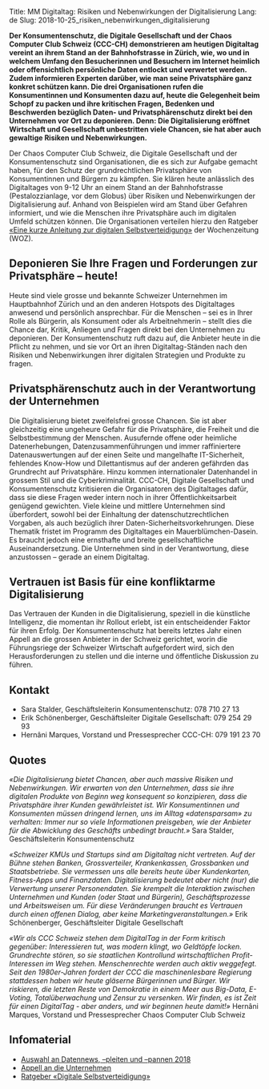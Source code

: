 Title: MM Digitaltag: Risiken und Nebenwirkungen der Digitalisierung
Lang: de
Slug: 2018-10-25_risiken_nebenwirkungen_digitalisierung

**Der Konsumentenschutz, die Digitale Gesellschaft und der Chaos Computer Club Schweiz (CCC-CH) demonstrieren am heutigen Digitaltag vereint an ihrem Stand an der Bahnhofstrasse in Zürich, wie, wo und in welchem Umfang den Besucherinnen und Besuchern im Internet heimlich oder offensichtlich persönliche Daten entlockt und verwertet werden. Zudem informieren Experten darüber, wie man seine Privatsphäre ganz konkret schützen kann. Die drei Organisationen rufen die Konsumentinnen und Konsumenten dazu auf, heute die Gelegenheit beim Schopf zu packen und ihre kritischen Fragen, Bedenken und Beschwerden bezüglich Daten- und Privatsphärenschutz direkt bei den Unternehmen vor Ort zu deponieren. Denn: Die Digitalisierung eröffnet Wirtschaft und Gesellschaft unbestritten viele Chancen, sie hat aber auch gewaltige Risiken und Nebenwirkungen.**

Der Chaos Computer Club Schweiz, die Digitale Gesellschaft und der Konsumentenschutz sind Organisationen, die es sich zur Aufgabe gemacht haben, für den Schutz der grundrechtlichen Privatsphäre von Konsumentinnen und Bürgern zu kämpfen. Sie klären heute anlässlich des Digitaltages von 9-12 Uhr an einem Stand an der Bahnhofstrasse (Pestalozzianlage, vor dem Globus) über Risiken und Nebenwirkungen der Digitalisierung auf. Anhand von Beispielen wird am Stand über Gefahren informiert, und wie die Menschen ihre Privatsphäre auch im digitalen Umfeld schützen können. Die Organisationen verteilen hierzu den Ratgeber [«Eine kurze Anleitung zur digitalen Selbstverteidigung»](https://www.konsumentenschutz.ch/sks/content/uploads/2018/10/digi-ratgeber_okt18.pdf) der Wochenzeitung (WOZ).

Deponieren Sie Ihre Fragen und Forderungen zur Privatsphäre – heute!
--

Heute sind viele grosse und bekannte Schweizer Unternehmen im Hauptbahnhof Zürich und an den anderen Hotspots des Digitaltages anwesend und persönlich ansprechbar. Für die Menschen – sei es in Ihrer Rolle als Bürgerin, als Konsument oder als Arbeitnehmerin – stellt dies die Chance dar, Kritik, Anliegen und Fragen direkt bei den Unternehmen zu deponieren. Der Konsumentenschutz ruft dazu auf, die Anbieter heute in die Pflicht zu nehmen, und sie vor Ort an ihren Digitaltag-Ständen nach den Risiken und Nebenwirkungen ihrer digitalen Strategien und Produkte zu fragen.

Privatsphärenschutz auch in der Verantwortung der Unternehmen
--

Die Digitalisierung bietet zweifelsfrei grosse Chancen. Sie ist aber gleichzeitig eine ungeheure Gefahr für die Privatsphäre, die Freiheit und die Selbstbestimmung der Menschen. Ausufernde offene oder heimliche Datenerhebungen, Datenzusammenführungen und immer raffiniertere Datenauswertungen auf der einen Seite und mangelhafte IT-Sicherheit, fehlendes Know-How und Dilettantismus auf der anderen gefährden das Grundrecht auf Privatsphäre. Hinzu kommen internationaler Datenhandel in grossem Stil und die Cyberkriminalität. CCC-CH, Digitale Gesellschaft und Konsumentenschutz kritisieren die Organisatoren des Digitaltages dafür, dass sie diese Fragen weder intern noch in ihrer Öffentlichkeitsarbeit genügend gewichten. Viele kleine und mittlere Unternehmen sind überfordert, sowohl bei der Einhaltung der datenschutzrechtlichen Vorgaben, als auch bezüglich ihrer Daten-Sicherheitsvorkehrungen. Diese Thematik fristet im Programm des Digitaltages ein Mauerblümchen-Dasein. Es braucht jedoch eine ernsthafte und breite gesellschaftliche Auseinandersetzung. Die Unternehmen sind in der Verantwortung, diese anzustossen – gerade an einem Digitaltag.

Vertrauen ist Basis für eine konfliktarme Digitalisierung
--

Das Vertrauen der Kunden in die Digitalisierung, speziell in die künstliche Intelligenz, die momentan ihr Rollout erlebt, ist ein entscheidender Faktor für ihren Erfolg. Der Konsumentenschutz hat bereits letztes Jahr einen Appell an die grossen Anbieter in der Schweiz gerichtet, worin die Führungsriege der Schweizer Wirtschaft aufgefordert wird, sich den Herausforderungen zu stellen und die interne und öffentliche Diskussion zu führen.

Kontakt
--

- Sara Stalder, Geschäftsleiterin Konsumentenschutz: 078 710 27 13<br/>
- Erik Schönenberger, Geschäftsleiter Digitale Gesellschaft: 079 254 29 93<br/>
- Hernâni Marques, Vorstand und Pressesprecher CCC-CH: 079 191 23 70

Quotes
--

*«Die Digitalisierung bietet Chancen, aber auch massive Risiken und Nebenwirkungen. Wir erwarten von den Unternehmen, dass sie ihre digitalen Produkte von Beginn weg konsequent so konzipieren, dass die Privatsphäre ihrer Kunden gewährleistet ist. Wir Konsumentinnen und Konsumenten müssen dringend lernen, uns im Alltag «datensparsam» zu verhalten: Immer nur so viele Informationen preisgeben, wie der Anbieter für die Abwicklung des Geschäfts unbedingt braucht.»* Sara Stalder, Geschäftsleiterin Konsumentenschutz

*«Schweizer KMUs und Startups sind am Digitaltag nicht vertreten. Auf der Bühne stehen Banken, Grossverteiler, Krankenkassen, Grossbanken und Staatsbetriebe. Sie vermessen uns alle bereits heute über Kundenkarten, Fitness-Apps und Finanzdaten. Digitalisierung bedeutet aber nicht (nur) die Verwertung unserer Personendaten. Sie krempelt die Interaktion zwischen Unternehmen und Kunden (oder Staat und Bürgerin), Geschäftsprozesse und Arbeitsweisen um. Für diese Veränderungen braucht es Vertrauen durch einen offenen Dialog, aber keine Marketingveranstaltungen.»* Erik Schönenberger, Geschäftsleiter Digitale Gesellschaft

*«Wir als CCC Schweiz stehen dem DigitalTag in der Form kritisch gegenüber: Interessieren tut, was modern klingt, wo Geldtöpfe locken. Grundrechte stören, so sie staatlichen Kontrollund wirtschaftlichen Profit-Interessen im Weg stehen. Menschenrechte werden auch aktiv weggefegt. Seit den 1980er-Jahren fordert der CCC die maschinenlesbare Regierung stattdessen haben wir heute gläserne Bürgerinnen und Bürger. Wir riskieren, die letzten Reste von Demokratie in einem Meer aus Big-Data, E-Voting, Totalüberwachung und Zensur zu versenken. Wir finden, es ist Zeit für einen DigitalTag - aber anders, und wir beginnen heute damit!»* Hernâni Marques, Vorstand und Pressesprecher Chaos Computer Club Schweiz

Infomaterial
--

- [Auswahl an Datennews, –pleiten und –pannen 2018](https://www.konsumentenschutz.ch/sks/content/uploads/2018/10/18_10_Datennews-und-Pannen-2018.pdf)<br/>
- [Appell an die Unternehmen](https://www.konsumentenschutz.ch/sks/content/uploads/2017/11/17_11_15_Appell_Digitaltag.pdf)<br/>
- [Ratgeber «Digitale Selbstverteidigung»](https://www.konsumentenschutz.ch/sks/content/uploads/2018/10/digi-ratgeber_okt18.pdf)<br/>
